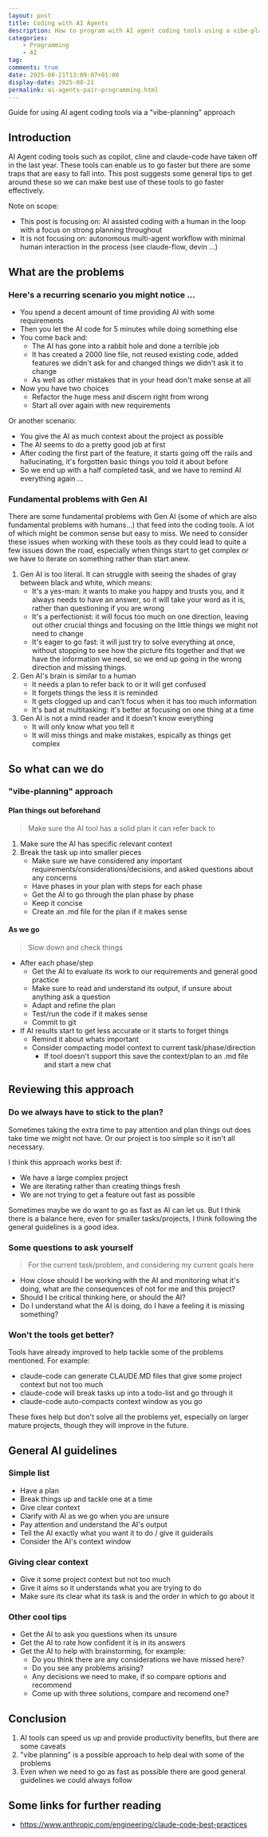 ```yaml
---
layout: post
title: Coding with AI Agents
description: How to program with AI agent coding tools using a vibe-planning / pair-programming approach
categories:
    - Programming
    - AI
tag: 
comments: true
date: 2025-08-21T13:09:07+01:00
display-date: 2025-08-21
permalink: ai-agents-pair-programming.html
---
```


Guide for using AI agent coding tools via a "vibe-planning" approach

## Introduction

AI Agent coding tools such as copilot, cline and claude-code have taken off in the last year. These tools can enable us to go faster but there are some traps that are easy to fall into. This post suggests some general tips to get around these so we can make best use of these tools to go faster effectively.

Note on scope:
- This post is focusing on: AI assisted coding with a human in the loop with a focus on strong planning throughout
- It is not focusing on: autonomous multi-agent workflow with minimal human interaction in the process (see claude-flow, devin ...)

## What are the problems

### Here's a recurring scenario you might notice ...
- You spend a decent amount of time providing AI with some requirements
- Then you let the AI code for 5 minutes while doing something else
- You come back and:
    - The AI has gone into a rabbit hole and done a terrible job
    - It has created a 2000 line file, not reused existing code, added features we didn't ask for and changed things we didn't ask it to change
    - As well as other mistakes that in your head don't make sense at all
- Now you have two choices
    - Refactor the huge mess and discern right from wrong
    - Start all over again with new requirements

Or another scenario:
- You give the AI as much context about the project as possible
- The AI seems to do a pretty good job at first
- After coding the first part of the feature, it starts going off the rails and hallucinating, it's forgotten basic things you told it about before
- So we end up with a half completed task, and we have to remind AI everything again ...

### Fundamental problems with Gen AI
There are some fundamental problems with Gen AI (some of which are also fundamental problems with humans...) that feed into the coding tools. A lot of which might be common sense but easy to miss. We need to consider these issues when working with these tools as they could lead to quite a few issues down the road, especially when things start to get complex or we have to iterate on something rather than start anew.

1. Gen AI is too literal. It can struggle with seeing the shades of gray between black and white, which means:
    - It's a yes-man: it wants to make you happy and trusts you, and it always needs to have an answer, so it will take your word as it is, rather than questioning if you are wrong
    - It's a perfectionist: it will focus too much on one direction, leaving out other crucial things and focusing on the little things we might not need to change
    - It's eager to go fast: it will just try to solve everything at once, without stopping to see how the picture fits together and that we have the information we need, so we end up going in the wrong direction and missing things.
2. Gen AI's brain is similar to a human
    - It needs a plan to refer back to or it will get confused
    - It forgets things the less it is reminded
    - It gets clogged up and can't focus when it has too much information
    - It's bad at multitasking: it's better at focusing on one thing at a time
3. Gen AI is not a mind reader and it doesn't know everything
    - It will only know what you tell it
    - It will miss things and make mistakes, espically as things get complex

## So what can we do

### "vibe-planning" approach

#### Plan things out beforehand
> Make sure the AI tool has a solid plan it can refer back to
1. Make sure the AI has specific relevant context
2. Break the task up into smaller pieces
    - Make sure we have considered any important requirements/considerations/decisions, and asked questions about any concerns
    - Have phases in your plan with steps for each phase
    - Get the AI to go through the plan phase by phase
    - Keep it concise
    - Create an .md file for the plan if it makes sense

#### As we go
> Slow down and check things
- After each phase/step
    - Get the AI to evaluate its work to our requirements and general good practice
    - Make sure to read and understand its output, if unsure about anything ask a question
    - Adapt and refine the plan
    - Test/run the code if it makes sense
    - Commit to git
- If AI results start to get less accurate or it starts to forget things
    - Remind it about whats important
    - Consider compacting model context to current task/phase/direction
        - If tool doesn't support this save the context/plan to an .md file and start a new chat

## Reviewing this approach

### Do we always have to stick to the plan?
Sometimes taking the extra time to pay attention and plan things out does take time we might not have. Or our project is too simple so it isn't all necessary.

I think this approach works best if:
- We have a large complex project
- We are iterating rather than creating things fresh
- We are not trying to get a feature out fast as possible

Sometimes maybe we do want to go as fast as AI can let us.
But I think there is a balance here, even for smaller tasks/projects, I think following the general guidelines is a good idea.

### Some questions to ask yourself
> For the current task/problem, and considering my current goals here
- How close should I be working with the AI and monitoring what it's doing, what are the consequences of not for me and this project?
- Should I be critical thinking here, or should the AI?
- Do I understand what the AI is doing, do I have a feeling it is missing something?

### Won't the tools get better?
Tools have already improved to help tackle some of the problems mentioned. For example:
- claude-code can generate CLAUDE.MD files that give some project context but not too much
- claude-code will break tasks up into a todo-list and go through it
- claude-code auto-compacts context window as you go

These fixes help but don't solve all the problems yet, especially on larger mature projects, though they will improve in the future.

## General AI guidelines

### Simple list
- Have a plan
- Break things up and tackle one at a time
- Give clear context
- Clarify with AI as we go when you are unsure
- Pay attention and understand the AI's output
- Tell the AI exactly what you want it to do / give it guiderails
- Consider the AI's context window

### Giving clear context
- Give it some project context but not too much
- Give it aims so it understands what you are trying to do
- Make sure its clear what its task is and the order in which to go about it

### Other cool tips
- Get the AI to ask you questions when its unsure
- Get the AI to rate how confident it is in its answers
- Get the AI to help with brainstorming, for example:
    - Do you think there are any considerations we have missed here?
    - Do you see any problems arising?
    - Any decisions we need to make, if so compare options and recommend
    - Come up with three solutions, compare and recomend one?

## Conclusion

1. AI tools can speed us up and provide productivity benefits, but there are some caveats
2. "vibe planning" is a possible approach to help deal with some of the problems
3. Even when we need to go as fast as possible there are good general guidelines we could always follow

## Some links for further reading
- https://www.anthropic.com/engineering/claude-code-best-practices

